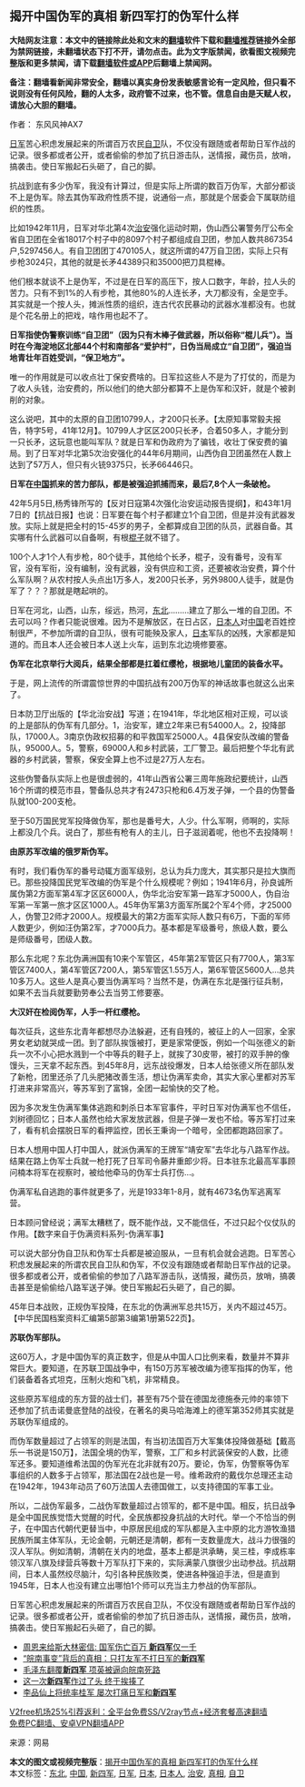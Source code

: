  <h2>揭开中国伪军的真相 新四军打的伪军什么样</h2> <p class="notice"><b>大陆网友注意：本文中的链接除此处和文末的<a href="https://github.com/bannedbook/fanqiang" >翻墙</a>软件下载和<a href="https://github.com/killgcd/justmysocks/blob/master/README.md">翻墙推荐</a>链接外全部为禁网链接，未翻墙状态下打不开，请勿点击。此为文字版禁闻，欲看图文视频完整版和更多禁闻，请下载<a href="https://github.com/bannedbook/fanqiang">翻墙软件或APP</a>后翻墙上禁闻网。</p><p>备注：翻墙看新闻非常安全，翻墙以真实身份发表敏感言论有一定风险，但只看不说则没有任何风险，翻的人太多，政府管不过来，也不管。信息自由是天赋人权，请放心大胆的翻墙。</b></p>  <div class="entry"> <p>作者： 东风风神AX7</p> <p id="summary"><a href="https://www.bannedbook.org/bnews/tag/%e6%97%a5%e5%86%9b/" class="st_tag internal_tag" rel="tag" title="标签 日军 下的日志">日军</a>苦心积虑发展起来的所谓百万农民<a href="https://www.bannedbook.org/bnews/tag/%E8%87%AA%E5%8D%AB/" class="st_tag internal_tag" rel="tag" title="标签 自卫 下的日志">自卫</a>队，不仅没有跟随或者帮助日军作战的记录。很多都或者公开，或者偷偷的参加了抗日游击队，送情报，藏伤员，放哨，搞袭击。使日军搬起石头砸了，自己的脚。</p> <p>抗战到底有多少伪军，我没有计算过，但是实际上所谓的数百万伪军，大部分都谈不上是伪军。除去其伪军政府性质不提，说通俗一点，那就是个居委会下属联防组织的性质。</p> <p>比如1942年11月，日军对华北第4次<a href="https://www.bannedbook.org/bnews/tag/%E6%B2%BB%E5%AE%89/" class="st_tag internal_tag" rel="tag" title="标签 治安 下的日志">治安</a>强化运动时期，伪山西公署警务厅公布全省自卫团在全省18017个村子中的8097个村子都组成自卫团，参加人数共867354户,5297456人。有自卫团团丁470105人，就这所谓的47万自卫团，实际上只有步枪3024只，其他的就是长矛44389只和35000把刀具棍棒。</p> <p>他们根本就谈不上是伪军，不过是在日军的高压下，按人口数字，年龄，拉人头的苦力。只有不到1%的人有步枪，其他80%的人连长矛，大刀都没有，全是空手。其实就是一个按人头，摊派性质的组织，连古代农民暴动的武器水准都没有。也就是个花名册上的把戏，啥作用也起不了。</p> <p><strong>日军指使伪警察训练</strong><strong>“</strong><strong>自卫团</strong><strong>”</strong><strong>（因为只有木棒子做武器，所以俗称</strong><strong>“</strong><strong>棍儿兵</strong><strong>”</strong><strong>）。当时在今海淀地区北部</strong><strong>44</strong><strong>个村和南部各</strong><strong>“</strong><strong>爱护村</strong><strong>”</strong><strong>，日伪当局成立</strong><strong>“</strong><strong>自卫团</strong><strong>”</strong><strong>，强迫当地青壮年百姓受训，</strong><strong>“</strong><strong>保卫地方</strong><strong>”</strong><strong>。</strong></p> <p>唯一的作用就是可以收点壮丁保安费啥的。日军拉这些人不是为了打仗的，而是为了收人头钱，治安费的，所以他们的绝大部分都算不上是伪军和汉奸，就是个被剥削的对象。</p> <p>这么说吧，其中的太原的自卫团10799人，才200只长矛。【太原知事常毅夫报告，特字5号，41年12月】。10799人才区区200只长矛，合着50多人，才能分到一只长矛，这玩意也能叫军队？就是日军和伪政府为了骗钱，收壮丁保安费的骗局。到了日军对华北第5次治安强化的44年6月期间，山西伪自卫团虽然在人数上达到了57万人，但只有火铳9375只，长矛66446只。</p>  <p><strong>日军在<a href="https://www.bannedbook.org/bnews/tag/%E4%B8%AD%E5%9B%BD/" class="st_tag internal_tag" rel="tag" title="标签 中国 下的日志">中国</a>抓来的苦力部队，都是被强迫抓捕而来，最后7,8个人一条破枪。</strong></p> <p>42年5月5日,杨秀锋所写的【反对日寇第4次强化治安运动报告提纲】，和43年1月7日的【抗战日报】也说：日军要在每个村子都建立1个自卫团，但是并没有武器发放。实际上就是把全村的15-45岁的男子，全都算成自卫团的队员，武器自备。其实哪有什么武器可以自备啊，有根<span class='wp_keywordlink'><a href="https://www.bannedbook.org/forum11/topic309.html" title="禁片：“科学”的棍子" target="_blank">棍子</a></span>就不错了。</p> <p>100个人才1个人有步枪，80个徒手，其他给个长矛，棍子，没有番号，没有军官，没有军衔，没有编制，没有武器，没有供应和工资，还要被收治安费，算个什么军队啊？从农村按人头点出1万多人，发200只长矛，另外9800人徒手，就是伪军了？？？那就是瞎起哄的。</p> <p>日军在河北，山西，山东，绥远，热河，<a href="https://www.bannedbook.org/bnews/tag/%e4%b8%9c%e5%8c%97/" class="st_tag internal_tag" rel="tag" title="标签 东北 下的日志">东北</a>&#8230;&#8230;&#8230;建立了那么一堆的自卫团。不去可以吗？作者只能说很难。因为不是解放区，在日占区，<a href="https://www.bannedbook.org/bnews/tag/%e6%97%a5%e6%9c%ac%e4%ba%ba/" class="st_tag internal_tag" rel="tag" title="标签 日本人 下的日志">日本人</a>对<span class='wp_keywordlink_affiliate'><a href="https://www.bannedbook.org/" title="中国" target="_blank">中国</a></span>老百姓控制很严，不参加所谓的自卫队，很有可能殃及家人，<a href="https://www.bannedbook.org/bnews/tag/%e6%97%a5%e6%9c%ac/" class="st_tag internal_tag" rel="tag" title="标签 日本 下的日志">日本</a>军队的凶残，大家都是知道的。而且本人还会被日本人送上火车，运到东北边境修要塞。</p> <p><strong>伪军在北京举行大阅兵，结果全部都是扛着红缨枪，根据地儿童团的装备水平。</strong></p> <p>于是，网上流传的所谓震惊世界的中国抗战有200万伪军的神话故事也就这么出来了。</p> <p>日本防卫厅出版的【华北治安战】写道；在1941年，华北地区相对正规，可以谈的上是部队的伪军有几部分。1，治安军，建立2年来已有54000人。2，投降部队，17000人。3南京伪政权招募的和平救国军25000人。4县保安队改编的警备队，95000人。5，警察，69000人和乡村武装，工厂警卫。最后把整个华北有武器的乡村武装，警察，保安全算上也不过是27万人左右。</p> <p>这些伪警备队实际上也是很虚弱的，41年山西省公署三周年施政纪要统计，山西16个所谓的模范市县，警备队总共才有2473只枪和6.4万发子弹，一个县的伪警备队就100-200支枪。</p>  <p>至于50万国民党军投降做伪军，那也是番号大，人少。什么军啊，师啊的，实际上都没几个兵。说白了，那些有枪有人的主儿，日子滋润着呢，他也不去投降啊！</p> <p><strong>由原苏军改编的俄罗斯伪军。</strong></p> <p>有时，我们看伪军的番号动辄方面军级别，总认为兵力庞大，其实那只是拉大旗而已。那些投降国民党军改编的伪军是个什么规模呢？例如；1941年6月，孙良诚所属伪第2方面军第4军才区区6000人，伪华北治安军第一路军才5000人，伪自治军第一军第一旅才区区1000人。45年伪军第3方面军所属2个军4个师，才25000人，伪警卫2师才2000人。规模最大的第2方面军实际人数只有6万，下面的军师人数更少，例如汪伪第2军，才7000兵力。基本都是军级番号，旅级人数，要么是师级番号，团级人数。</p> <p>那么东北呢？东北伪满洲国有10来个军管区，45年第2军管区只有7700人，第3军管区7400人，第4军管区7200人，第5军管区1.55万人，第6军管区5600人…总共10多万人。这些人是真心要当伪满军吗？当然不是，伪满在东北是强行征兵制，如果不去当兵就要勤劳奉公去当劳工修要塞。</p> <p><strong>大汉奸在检阅伪军，人手一杆红缨枪。</strong></p> <p>每次征兵，这些东北青年都想尽办法躲避，还有自残的，被征上的人一回家，全家男女老幼就哭成一团。到了部队挨饿被打，更是家常便饭，例如一个叫张德义的新兵一次不小心把水溅到一个中等兵的鞋子上，就挨了30皮带，被打的双手肿的像馒头，三天拿不起东西。到45年8月，远东战役爆发，日本人给张德义所在部队发了新枪，团里还杀了几头肥猪改善生活，想让伪满军卖命，其实大家心里都对苏军打进来非常高兴，等苏军到了富锦，全团一起愉快的交了枪。</p> <p>因为多次发生伪满军集体逃跑和刺杀日本军官事件，平时日军对伪满军也不信任，刘树德回忆；日本人虽然也给大家发放武器，但是子弹一发也不给。等苏军打过来了，看有机会摆脱日军的看押监控，团长王秉询一个暗号，全团都跑路回家了。</p> <p>日本人想用中国人打中国人，就派伪满军的王牌军“靖安军”去华北与八路军作战。结果在路上伪军士兵就一枪打死了日军司令藤井重郎少将。日本驻东北最高军事顾问楠本将军在视察时，被给他牵马的伪军士兵打伤…。</p>  <p>伪满军私自逃跑的事件就更多了，光是1933年1-8月，就有4673名伪军逃离军营。</p> <p>日本顾问曾经说；满军太糟糕了，既不能作战，又不能信任，不过只起个仪仗队的作用。【数字来自于伪满资料系列-伪满军事】</p> <p>可以说大部分伪自卫队和伪军士兵都是被迫服从，一旦有机会就会逃跑。日军苦心积虑发展起来的所谓农民自卫队和伪军，不仅没有跟随或者帮助日军作战的记录。很多都或者公开，或者偷偷的参加了八路军游击队，送情报，藏伤员，放哨，搞袭击甚至是偷偷给八路军送子弹。使日军搬起石头砸了，自己的脚。</p> <p>45年日本战败，正规伪军投降，在东北的伪满洲军总共15万，关内不超过45万。【中华民国档案资料汇编第5部第3编第1册第522页】。</p> <p><strong>苏联伪军部队。</strong></p> <p>这60万人，才是中国伪军的真正数字，但是从中国人口比例来看，数量并不算非常巨大。要知道，在苏联卫国战争中，有150万苏军被改编为德军指挥的伪军，他们装备着各式坦克，压制火炮和飞机，非常精良。</p> <p>这些原苏军组成的东方营的战士们，甚至有75个营在德国龙德施泰元帅的率领下还参加了抗击诺曼底登陆的战役，在著名的奥马哈海滩上的德军第352师其实就是苏联伪军组成的。</p> <p>而伪军数量超过了占领军的则是法国，有当初法国百万大军集体投降做基础【戴高乐一书说是150万】，法国全境的伪军，警察，工厂和乡村武装保安的人数，比德军还多。要知道维希法国的伪军光在北非就有20万。要论，伪军，伪警察等伪军事组织的人数多于占领军，那法国在2战也是一号。维希政府的戴伐尔总理还主动在1942年，1943年动员了60万法国人去德国做工，以支持德国的军事工业。</p>  <p>所以，二战伪军最多，二战伪军数量超过占领军的，都不是中国。相反，抗日战争是全中国民族觉悟大觉醒的时代，全民族都投身抗战的大时代。举一个不恰当的例子，在中国古代朝代更替当中，中原居民组成的军队都是入主中原的北方游牧渔猎民族所属主体军队，无论金朝，元朝还是清朝，都有一支数量庞大，战斗力很强的汉人军队。例如清朝，清朝在关内的地盘，基本上都是洪承畴，吴三桂，李成栋率领汉军八旗及绿营兵等数十万军队打下来的，实际满蒙八旗很少出动参战。抗战期间，日本人虽然绞尽脑汁，勾引各种民族败类，使进各种强迫手法，但是直到1945年，日本人也没有建立出哪怕1个师可以充当主力参战的伪军部队。</p> <p>日军苦心积虑发展起来的所谓百万农民自卫队，不仅没有跟随或者帮助日军作战的记录。很多都或者公开，或者偷偷的参加了抗日游击队，送情报，藏伤员，放哨，搞袭击。使日军搬起石头砸了，自己的脚。</p> <ul class='op-related-articles' title='相关阅读'> <li><a href='https://www.bannedbook.org/bnews/cnnews/20200709/1357896.html' target='_blank'>周恩来给斯大林密信: 国军伤亡百万 <b>新四军</b>仅一千</a></li> <li><a href='https://www.bannedbook.org/bnews/lifebaike/20200120/1261850.html' target='_blank'>“皖南事变”背后的真相：只打友军不打日军的<b>新四军</b></a></li> <li><a href='https://www.bannedbook.org/bnews/comments/20191219/1243832.html' target='_blank'>毛泽东翻覆<b>新四军</b> 项英被逼向皖南死路</a></li> <li><a href='https://www.bannedbook.org/bnews/lifebaike/20191202/1233613.html' target='_blank'>这一次<b>新四军</b>作过了头 终于挨揍了</a></li> <li><a href='https://www.bannedbook.org/bnews/lifebaike/20191025/1212557.html' target='_blank'>李品仙上将统率桂军 屡次打痛日军和<b>新四军</b></a></li> </ul> <p class="texttj"> <a href="https://www.bannedbook.org/forum23/topic22702.html" target="_blank">V2free机场25%引荐返利：全平台免费SS/V2ray节点+经济套餐高速翻墙</a><br/> <a href="https://github.com/bannedbook/fanqiang/wiki/%E7%A6%81%E9%97%BB%E7%BD%91%E5%AE%89%E5%8D%93%E7%BF%BB%E5%A2%99%E6%96%B0%E9%97%BBAPP" target="_blank">免费PC翻墙、安卓VPN翻墙APP</a></p><p> 来源：网易 </p><a name='sharetosocial'></a>       <div><b>本文的图文或视频完整版</b>：<a href='https://www.bannedbook.org/bnews/comments/20201220/1451543.html'>揭开中国伪军的真相 新四军打的伪军什么样</a></div>  </div><!--END ENTRY--> <div class="postfooter"> <div>本文标签：<a href="https://www.bannedbook.org/bnews/tag/%e4%b8%9c%e5%8c%97/" rel="tag">东北</a>, <a href="https://www.bannedbook.org/bnews/tag/%E4%B8%AD%E5%9B%BD/" rel="tag">中国</a>, <a href="https://www.bannedbook.org/bnews/tag/%E6%96%B0%E5%9B%9B%E5%86%9B/" rel="tag">新四军</a>, <a href="https://www.bannedbook.org/bnews/tag/%e6%97%a5%e5%86%9b/" rel="tag">日军</a>, <a href="https://www.bannedbook.org/bnews/tag/%e6%97%a5%e6%9c%ac/" rel="tag">日本</a>, <a href="https://www.bannedbook.org/bnews/tag/%e6%97%a5%e6%9c%ac%e4%ba%ba/" rel="tag">日本人</a>, <a href="https://www.bannedbook.org/bnews/tag/%E6%B2%BB%E5%AE%89/" rel="tag">治安</a>, <a href="https://www.bannedbook.org/bnews/tag/%e7%9c%9f%e7%9b%b8/" rel="tag">真相</a>, <a href="https://www.bannedbook.org/bnews/tag/%E8%87%AA%E5%8D%AB/" rel="tag">自卫</a></div>  </div><!--END POSTFOOTER--> 